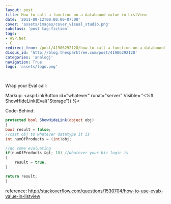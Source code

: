 ```yaml
---
layout: post
title: How to call a function on a databound value in ListView
date: '2011-09-12T00:00:00-07:00'
cover: 'assets/images/cover_visual_studio.png'
subclass: 'post tag-fiction'
tags:
- ASP.Net
- C
redirect_from: /post/41986292128/how-to-call-a-function-on-a-databound-value-in
disqus_id: 'http://blog.thesparktree.com/post/41986292128'
categories: 'analogj'
navigation: True
logo: 'assets/logo.png'

---
```

Wrap your Eval call:

Markup:
    <asp:LinkButton id="whatever" runat="server"
     Visible=''<%# ShowHideLink(Eval("Storage")) %>

Code-Behind:

```cs
protected bool ShowHideLink(object obj)
{
bool result = false;
//cast obj to whatever datatype it is
int numOfProducts = (int)obj;

//do some evaluating
if(numOfProducts &gt; 10) //whatever your biz logic is
{
    result = true;
}

return result;
}
```

reference: http://stackoverflow.com/questions/1530704/how-to-use-evalx-value-in-listview
